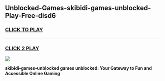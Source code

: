 
## Unblocked-Games-skibidi-games-unblocked-Play-Free-disd6
<h3>
<a href="https://premium76.site?title=skibidi-games-unblocked&ref=21A">CLICK TO PLAY</a></h3>
<hr>

<h3>
<a href="https://premium76.site?title=skibidi-games-unblocked&ref=21A">CLICK 2 PLAY</a>
  
</h3>

<a href="https://premium76.site?title=skibidi-games-unblocked&ref=21A"><img src="https://clearcache.store/games.png"></a>


**skibidi-games-unblocked games unblocked: Your Gateway to Fun and Accessible Online Gaming**
